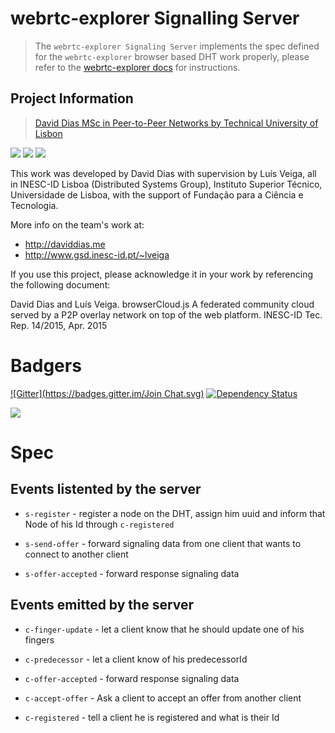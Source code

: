 webrtc-explorer Signalling Server
==============================

> The `webrtc-explorer Signaling Server` implements the spec defined for the `webrtc-explorer` browser based DHT work properly, please refer to the [webrtc-explorer docs](https://github.com/diasdavid/webrtc-explorer) for instructions. 

## Project Information

> [David Dias MSc in Peer-to-Peer Networks by Technical University of Lisbon](https://github.com/diasdavid/browserCloudjs#research-and-development)

[![](https://img.shields.io/badge/INESC-GSD-brightgreen.svg?style=flat-square)](http://www.gsd.inesc-id.pt/) [![](https://img.shields.io/badge/TÉCNICO-LISBOA-blue.svg?style=flat-square)](http://tecnico.ulisboa.pt/) [![](https://img.shields.io/badge/project-browserCloudjs-blue.svg?style=flat-square)](https://github.com/diasdavid/browserCloudjs)

This work was developed by David Dias with supervision by Luís Veiga, all in INESC-ID Lisboa (Distributed Systems Group), Instituto Superior Técnico, Universidade de Lisboa, with the support of Fundação para a Ciência e Tecnologia. 

More info on the team's work at: 
- http://daviddias.me
- http://www.gsd.inesc-id.pt/~lveiga

If you use this project, please acknowledge it in your work by referencing the following document:

David Dias and Luís Veiga. browserCloud.js A federated community cloud served by a P2P overlay network on top of the web platform. INESC-ID Tec. Rep. 14/2015, Apr. 2015

# Badgers

[![Gitter](https://badges.gitter.im/Join Chat.svg)](https://gitter.im/diasdavid/webrtc-explorer?utm_source=badge&utm_medium=badge&utm_campaign=pr-badge) 
[![Dependency Status](https://david-dm.org/diasdavid/webrtc-explorer-signalling-server.svg)](https://david-dm.org/diasdavid/webrtc-explorer-signalling-server)

[![](https://cldup.com/pgZbzoshyV-3000x3000.png)](http://www.gsd.inesc-id.pt/)

# Spec

## Events listented by the server

- `s-register` - register a node on the DHT, assign him uuid and inform that Node of his Id through `c-registered`

- `s-send-offer` - forward signaling data from one client that wants to connect to another client

- `s-offer-accepted` - forward response signaling data

## Events emitted by the server

- `c-finger-update` - let a client know that he should update one of his fingers
- `c-predecessor` - let a client know of his predecessorId

- `c-offer-accepted` - forward response signaling data

- `c-accept-offer` - Ask a client to accept an offer from another client 

- `c-registered` - tell a client he is registered and what is their Id

